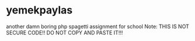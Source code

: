 # yemekpaylas
another damn boring php spagetti assignment for school
Note: THIS IS NOT SECURE CODE!! DO NOT COPY AND PASTE IT!!! 
